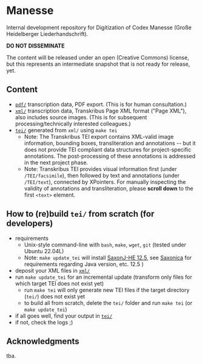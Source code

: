 # Manesse

Internal development repository for Digitization of Codex Manesse (Große Heidelberger Liederhandschrift). 

**DO NOT DISSEMINATE**

The content will be released under an open (Creative Commons) license, but this represents an intermediate snapshot that is not ready for release, yet.

## Content

- [`pdf/`](pdf) transcription data, PDF export. (This is for human consultation.)
- [`xml/`](xml) transcription data, Transkribus Page XML format ("Page XML"), also includes source images. (This is for subsequent processing/technically interested colleagues.)
- [`tei/`](tei) generated from `xml/` using `make tei`
	- Note: The Transkribus TEI export contains XML-valid image information, bounding boxes, transliteration and annotations -- but it does not provide TEI compliant data structures for project-specific annotations. The post-processing of these annotations is addressed in the next project phase.
	- Note: Transkribus TEI provides visual information first (under `/TEI/facsimile`), then followed by text and annotations (under `/TEI/text`), connected by XPointers. For manually inspecting the validity of annotations and transliteration, please **scroll down** to the first `<text>` element.

## How to (re)build  `tei/` from scratch (for developers)

- requirements
	- Unix-style command-line with `bash`, `make`, `wget`, `git` (tested under Ubuntu 22.04L)
	- Note: `make update_tei` will install [SaxonJ-HE 12.5](https://github.com/Saxonica/Saxon-HE/releases/download/SaxonHE12-5/SaxonHE12-5J.zip), see [Saxonica](https://www.saxonica.com/download/java.xml) for requirements regarding Java version, etc.
12.5 )
- deposit your XML files in [`xml/`](xml)
- run `make update_tei` for an incremental update (transform only files for which target TEI does not exist yet)
	- run `make tei` will only generate new TEI files if the target directory (`tei/`) does not exist yet
	- to build all from scratch, delete the `tei/` folder and run `make tei` (or `make update_tei`)
- if all goes well, find your output in [`tei/`](tei)
- if not, check the logs ;)

## Acknowledgments

tba.
